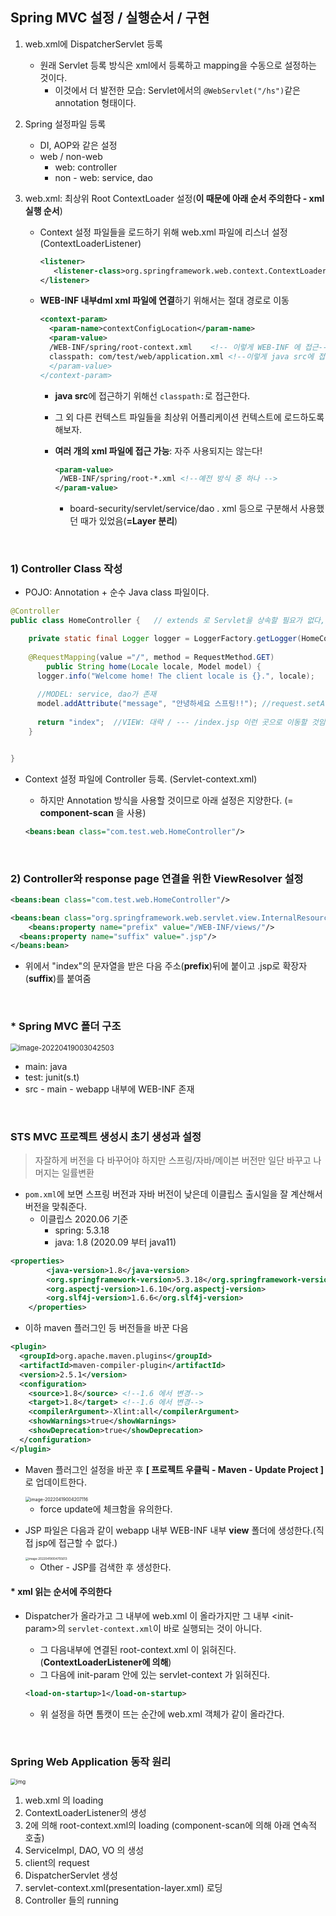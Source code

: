 ## Spring MVC 설정 / 실행순서 / 구현

1. web.xml에 DispatcherServlet 등록
   * 원래 Servlet 등록 방식은 xml에서 등록하고 mapping을 수동으로 설정하는 것이다.
     * 이것에서 더 발전한 모습: Servlet에서의 `@WebServlet("/hs")`같은 annotation 형태이다.
   
2. Spring 설정파일 등록
   * DI, AOP와 같은 설정
   * web / non-web
     * web: controller
     * non - web: service, dao
   
3. web.xml: 최상위 Root ContextLoader 설정(**이 때문에 아래 순서 주의한다 - xml 실행 순서**)
   * Context 설정 파일들을 로드하기 위해 web.xml 파일에 리스너 설정(ContextLoaderListener)
   
     ```xml
     <listener>
       	<listener-class>org.springframework.web.context.ContextLoaderListener</listener-class>
     </listener>
     ```
   
     
   
   * **WEB-INF 내부dml xml 파일에 연결**하기 위해서는 절대 경로로 이동
   
     ````xml
     <context-param>
       <param-name>contextConfigLocation</param-name>
       <param-value>
       /WEB-INF/spring/root-context.xml    <!-- 이렇게 WEB-INF 에 접근-->
       classpath: com/test/web/application.xml <!--이렇게 java src에 접근>
       </param-value>
     </context-param>
     ````
   
     * **java src**에 접근하기 위해선 `classpath:`로 접근한다.
   
     * 그 외 다른 컨텍스트 파일들을 최상위 어플리케이션 컨텍스트에 로드하도록 해보자.
   
     * **여러 개의 xml 파일에 접근 가능**: 자주 사용되지는 않는다!
   
       ```xml
       <param-value>
       	/WEB-INF/spring/root-*.xml <!--예전 방식 중 하나 -->
       </param-value>
       ```
   
       * board-security/servlet/service/dao . xml 등으로 구분해서 사용했던 때가 있었음(**=Layer 분리**)

​               

### 1) Controller Class 작성

* POJO: Annotation + 순수 Java class 파일이다.

```java
@Controller
public class HomeController {   // extends 로 Servlet을 상속할 필요가 없다, 인자도 받지 않는다.

  	private static final Logger logger = LoggerFactory.getLogger(HomeController.class);
		
  	@RequestMapping(value ="/", method = RequestMethod.GET)
		public String home(Locale locale, Model model) {
      logger.info("Welcome home! The client locale is {}.", locale);
      
      //MODEL: service, dao가 존재
      model.addAttribute("message", "안녕하세요 스프링!!"); //request.setAttribute와 비슷
      
      return "index";  //VIEW: 대략 / --- /index.jsp 이런 곳으로 이동할 것임을 예측할 수 있다.
    }


}
```

* Context 설정 파일에 Controller 등록. (Servlet-context.xml)

  * 하지만 Annotation 방식을 사용할 것이므로 아래 설정은 지양한다. (= **component-scan** 을 사용)

  ```xml
  <beans:bean class="com.test.web.HomeController"/>
  ```

​                            

### 2) Controller와 response page 연결을 위한 ViewResolver 설정

```xml
<beans:bean class="com.test.web.HomeController"/>

<beans:bean class="org.springframework.web.servlet.view.InternalResourceViewResolver">
	<beans:property name="prefix" value="/WEB-INF/views/"/>
  <beans:property name="suffix" value=".jsp"/>
</beans:bean>
```

* 위에서 "index"의 문자열을 받은 다음 주소(**prefix**)뒤에 붙이고 .jsp로 확장자(**suffix**)를 붙여줌

​               

  ### * Spring MVC 폴더 구조

<img src="4_Spring_MVC2.assets/image-20220419003042503.png" alt="image-20220419003042503" style="zoom:80%;" />

* main: java
* test: junit(s.t)
* src - main - webapp 내부에 WEB-INF 존재

​           

### STS MVC 프로젝트 생성시 초기 생성과 설정

> 자잘하게 버전을 다 바꾸어야 하지만 스프링/자바/메이븐 버전만 일단 바꾸고 나머지는 일률변환

* `pom.xml`에 보면 스프링 버전과 자바 버전이 낮은데 이클립스 출시일을 잘 계산해서 버전을 맞춰준다.
  * 이클립스 2020.06 기준
    * spring: 5.3.18
    * java: 1.8 (2020.09 부터 java11)

```xml
<properties>
		<java-version>1.8</java-version>
		<org.springframework-version>5.3.18</org.springframework-version>
		<org.aspectj-version>1.6.10</org.aspectj-version>
		<org.slf4j-version>1.6.6</org.slf4j-version>
	</properties>
```

* 이하 maven 플러그인 등 버전들을 바꾼 다음 

```xml
<plugin>
  <groupId>org.apache.maven.plugins</groupId>
  <artifactId>maven-compiler-plugin</artifactId>
  <version>2.5.1</version>
  <configuration>
    <source>1.8</source> <!--1.6 에서 변경-->
    <target>1.8</target> <!--1.6 에서 변경-->
    <compilerArgument>-Xlint:all</compilerArgument>
    <showWarnings>true</showWarnings>
    <showDeprecation>true</showDeprecation>
  </configuration>
</plugin>
```

* Maven 플러그인 설정을 바꾼 후 **[ 프로젝트 우클릭 -  Maven - Update Project ]** 로 업데이트한다.

  <img src="4_Spring_MVC2.assets/image-20220419004207116.png" alt="image-20220419004207116" style="zoom:50%;" />

  * force update에 체크함을 유의한다.

* JSP 파일은 다음과 같이 webapp 내부 WEB-INF 내부 **view** 폴더에 생성한다.(직접 jsp에 접근할 수 없다.)

  <img src="4_Spring_MVC2.assets/image-20220419004755613.png" alt="image-20220419004755613" style="zoom: 33%;" />

  * Other - JSP를 검색한 후 생성한다.

#### * xml 읽는 순서에 주의한다

* Dispatcher가 올라가고 그 내부에 web.xml 이 올라가지만 그 내부 <init-param\>의 `servlet-context.xml`이 바로 실행되는 것이 아니다.

  * 그 다음내부에 연결된 root-context.xml 이 읽혀진다. (**ContextLoaderListener에 의해**)
  * 그 다음에 init-param 안에 있는 servlet-context 가 읽혀진다.

  ```xml
  <load-on-startup>1</load-on-startup>
  ```

  * 위 설정을 하면 톰캣이 뜨는 순간에 web.xml 객체가 같이 올라간다.

​             

### Spring Web Application 동작 원리

<img src="https://blog.kakaocdn.net/dn/qntbk/btqCzBhZ33L/ifWzqKL76nFdalVNzKApk1/img.png" alt="img" style="zoom:60%;" />

1. web.xml 의 loading
2. ContextLoaderListener의 생성
3. 2에 의해 root-context.xml의 loading (component-scan에 의해 아래 연속적 호출)
4. ServiceImpl, DAO, VO 의 생성
5. client의 request
6. DispatcherServlet 생성
7. servlet-context.xml(presentation-layer.xml) 로딩
8. Controller 들의 running

​                                 

##  